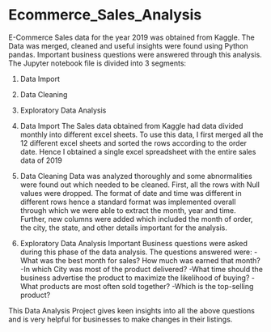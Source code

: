 # Ecommerce_Sales_Analysis
E-Commerce Sales data for the year 2019 was obtained from Kaggle. The Data was merged, cleaned and useful insights were found using Python pandas. Important business questions were answered through this analysis. The Jupyter notebook file is divided into 3 segments:

1) Data Import
2) Data Cleaning
3) Exploratory Data Analysis

1) Data Import
The Sales data obtained from Kaggle had data divided monthly into different excel sheets. To use this data, I first merged all the 12 different excel sheets and sorted the rows according to the order date. Hence I obtained a single excel spreadsheet with the entire sales data of 2019

2) Data Cleaning
Data was analyzed thoroughly and some abnormalities were found out which needed to be cleaned. First, all the rows with Null values were dropped. The format of date and time was different in different rows hence a standard format was implemented overall through which we were able to extract the month, year and time. Further, new columns were added which included the month of order, the city, the state, and other details important for the analysis.

3) Exploratory Data Analysis
Important Business questions were asked during this phase of the data analysis. The questions answered were:
-What was the best month for sales? How much was earned that month?
-In which City was most of the product delivered?
-What time should the business advertise the product to maximize the likelihood of buying?
-What products are most often sold together?
-Which is the top-selling product?

This Data Analysis Project gives keen insights into all the above questions and is very helpful for businesses to make changes in their listings. 
